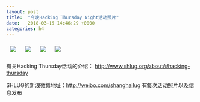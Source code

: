 ```yaml
---
layout: post
title:  "今晚Hacking Thursday Night活动照片"
date:   2018-03-15 14:46:29 +0000
categories: h4
---
```


[<img style='margin:10px;' src='/res2018/i315.h4/i315_1950_1100+08.1920p.jpg'>](/res2018/i315.h4/i315_1950_1100+08.JPG)
[<img style='margin:10px;' src='/res2018/i315.h4/i315_1951_1300+08.1920p.jpg'>](/res2018/i315.h4/i315_1951_1300+08.JPG)
[<img style='margin:10px;' src='/res2018/i315.h4/i315_2006_5500+08.1920p.jpg'>](/res2018/i315.h4/i315_2006_5500+08.JPG)
[<img style='margin:10px;' src='/res2018/i315.h4/i315_2007_3300+08.1920p.jpg'>](/res2018/i315.h4/i315_2007_3300+08.JPG)

有关Hacking Thursday活动的介绍：
http://www.shlug.org/about/#hacking-thursday

SHLUG的新浪微博地址：http://weibo.com/shanghailug 有每次活动照片以及信息发布


